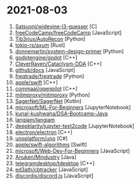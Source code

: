 # 2021-08-03

1. [Satsuoni/widevine-l3-guesser](https://github.com/Satsuoni/widevine-l3-guesser "") [C]
2. [freeCodeCamp/freeCodeCamp](https://github.com/freeCodeCamp/freeCodeCamp "freeCodeCamp.org's open-source codebase and curriculum. Learn to code for free.") [JavaScript]
3. [Tib3rius/AutoRecon](https://github.com/Tib3rius/AutoRecon "AutoRecon is a multi-threaded network reconnaissance tool which performs automated enumeration of services.") [Python]
4. [tokio-rs/axum](https://github.com/tokio-rs/axum "Ergonomic and modular web framework built with Tokio, Tower, and Hyper") [Rust]
5. [donnemartin/system-design-primer](https://github.com/donnemartin/system-design-primer "Learn how to design large-scale systems. Prep for the system design interview. Includes Anki flashcards.") [Python]
6. [godotengine/godot](https://github.com/godotengine/godot "Godot Engine – Multi-platform 2D and 3D game engine") [C++]
7. [CleverRaven/Cataclysm-DDA](https://github.com/CleverRaven/Cataclysm-DDA "Cataclysm - Dark Days Ahead. A turn-based survival game set in a post-apocalyptic world.") [C++]
8. [github/docs](https://github.com/github/docs "The open-source repo for docs.github.com") [JavaScript]
9. [freqtrade/freqtrade](https://github.com/freqtrade/freqtrade "Free, open source crypto trading bot") [Python]
10. [apple/swift](https://github.com/apple/swift "The Swift Programming Language") [C++]
11. [commaai/openpilot](https://github.com/commaai/openpilot "openpilot is an open source driver assistance system. openpilot performs the functions of Automated Lane Centering and Adaptive Cruise Control for over 100 supported car makes and models.") [C++]
12. [mitmproxy/mitmproxy](https://github.com/mitmproxy/mitmproxy "An interactive TLS-capable intercepting HTTP proxy for penetration testers and software developers.") [Python]
13. [SagerNet/SagerNet](https://github.com/SagerNet/SagerNet "The universal proxy toolchain for Android") [Kotlin]
14. [microsoft/ML-For-Beginners](https://github.com/microsoft/ML-For-Beginners "12 weeks, 25 lessons, 50 quizzes, classic Machine Learning for all") [JupyterNotebook]
15. [kunal-kushwaha/DSA-Bootcamp-Java](https://github.com/kunal-kushwaha/DSA-Bootcamp-Java "This repository consists of the code samples, assignments, and the curriculum for the Community Classroom complete Data Structures & Algorithms Java bootcamp.") 
16. [langjam/langjam](https://github.com/langjam/langjam "") 
17. [deepklarity/jupyter-text2code](https://github.com/deepklarity/jupyter-text2code "A proof-of-concept jupyter extension which converts english queries into relevant python code") [JupyterNotebook]
18. [electron/electron](https://github.com/electron/electron "Build cross-platform desktop apps with JavaScript, HTML, and CSS") [C++]
19. [unoplatform/uno](https://github.com/unoplatform/uno "Build Mobile, Desktop and WebAssembly apps with C# and XAML. Today. Open source and professionally supported.") [C#]
20. [apple/swift-algorithms](https://github.com/apple/swift-algorithms "Commonly used sequence and collection algorithms for Swift") [Swift]
21. [microsoft/Web-Dev-For-Beginners](https://github.com/microsoft/Web-Dev-For-Beginners "24 Lessons, 12 Weeks, Get Started as a Web Developer") [JavaScript]
22. [Anuken/Mindustry](https://github.com/Anuken/Mindustry "A sandbox tower defense game") [Java]
23. [telegramdesktop/tdesktop](https://github.com/telegramdesktop/tdesktop "Telegram Desktop messaging app") [C++]
24. [ed3ath/cbtracker](https://github.com/ed3ath/cbtracker "Please do not use this tracker to scam anyone! This is free and will be forever free. This tracking will never ask for seed phrases nor private keys. Keep safe!") [JavaScript]
25. [discordjs/discord.js](https://github.com/discordjs/discord.js "A powerful JavaScript library for interacting with the Discord API") [JavaScript]
